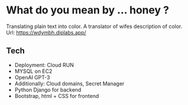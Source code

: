 # What do you mean by ... honey ?
Translating plain text into color. A translator of wifes description of color.
Url: https://wdymbh.diplabs.app/

## Tech
- Deployment: Cloud RUN
- MYSQL on EC2
- OpenAI GPT-3
- Additionally: Cloud domains, Secret Manager
- Python Django for backend
- Bootstrap, html + CSS for frontend

